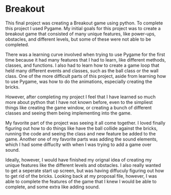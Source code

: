 # Breakout


This final project was creating a Breakout game using python. To complete this project I used Pygame. My initial goals for this project was to create a breakout game that consisted of many unique features, like power-ups, obstacles, and different levels, but some of these were not able to be completed. 

There was a learning curve involved when trying to use Pygame for the first time because it had many features that I had to learn, like different methods, classes, and functions. I also had to learn how to create a game loop that held many different events and classes, such as the ball class or the wall class. One of the more difficult parts of this project, aside from learning how to use Pygame, was how to do the animations, especially creating the bricks. 

However, after completing my project I feel that I have learned so much more about python that I have not known before, even to the simpliest things like creating the game window, or creating a bunch of different classes and seeing them being implementing into the game.

My favorite part of the project was seeing it all come together. I loved finally figuring out how to do things like have the ball collide against the bricks, running the code and seeing the class and new feature be added to the game. Another one of my favorite parts was adding the sound elements, which I had some diffuclty with when I was trying to add a game over sound. 

Ideally, however, I would have finished my orignal idea of creating my unique features like the different levels and obstacles. I also really wanted to get a seperate start up screen, but was having diffuculy figuring out how to get rid of the bricks. Looking back at my proposal file, however, I was able to complete the features of the game that I knew I would be able to complete, and some extra like adding sound.
